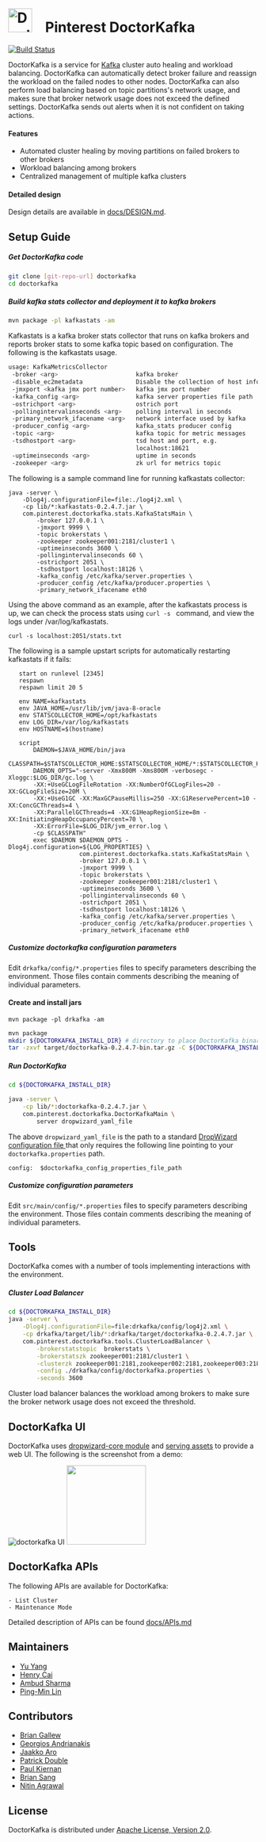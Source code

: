 #  <img src="docs/doctorkafka_logo.svg" alt="DoctorKafka logo" width="48"> &nbsp;&nbsp; Pinterest DoctorKafka

[![Build Status](https://travis-ci.org/pinterest/doctorkafka.svg)](https://travis-ci.org/pinterest/doctorkafka)

DoctorKafka is a service for [Kafka] cluster auto healing and workload balancing.  DoctorKafka can automatically detect broker failure and reassign the workload on the failed nodes to other nodes. DoctorKafka can also perform load balancing based on topic partitions's network usage, and makes sure that broker network usage does not exceed the defined settings. DoctorKafka sends out alerts when it is not confident on taking actions.

#### Features   

 * Automated cluster healing by moving partitions on failed brokers to other brokers
 * Workload balancing among brokers
 * Centralized management of multiple kafka clusters

#### Detailed design

Design details are available in [docs/DESIGN.md](docs/DESIGN.md).

## Setup Guide

##### Get DoctorKafka code
```sh
git clone [git-repo-url] doctorkafka
cd doctorkafka
```

##### Build kafka stats collector and deployment it to kafka brokers 

```sh
mvn package -pl kafkastats -am
```

Kafkastats is a kafka broker stats collector that runs on kafka brokers and reports broker stats
to some kafka topic based on configuration. The following is the kafkastats usage.

```sh
usage: KafkaMetricsCollector
 -broker <arg>                      kafka broker
 -disable_ec2metadata               Disable the collection of host information using ec2metadata
 -jmxport <kafka jmx port number>   kafka jmx port number
 -kafka_config <arg>                kafka server properties file path
 -ostrichport <arg>                 ostrich port
 -pollingintervalinseconds <arg>    polling interval in seconds
 -primary_network_ifacename <arg>   network interface used by kafka
 -producer_config <arg>             kafka_stats producer config
 -topic <arg>                       kafka topic for metric messages
 -tsdhostport <arg>                 tsd host and port, e.g.
                                    localhost:18621
 -uptimeinseconds <arg>             uptime in seconds
 -zookeeper <arg>                   zk url for metrics topic
```

The following is a sample command line for running kafkastats collector:

```
java -server \
    -Dlog4j.configurationFile=file:./log4j2.xml \
    -cp lib/*:kafkastats-0.2.4.7.jar \
    com.pinterest.doctorkafka.stats.KafkaStatsMain \
        -broker 127.0.0.1 \
        -jmxport 9999 \
        -topic brokerstats \
        -zookeeper zookeeper001:2181/cluster1 \
        -uptimeinseconds 3600 \
        -pollingintervalinseconds 60 \
        -ostrichport 2051 \
        -tsdhostport localhost:18126 \
        -kafka_config /etc/kafka/server.properties \
        -producer_config /etc/kafka/producer.properties \
        -primary_network_ifacename eth0
```

Using the above command as an example, after the kafkastats process is up, we can check the process stats using ```curl -s ``` command, and view the logs under /var/log/kafkastats.

```
curl -s localhost:2051/stats.txt
```

The following is a sample upstart scripts for automatically restarting kafkastats if it fails:

```description "KafkaStats"
   start on runlevel [2345]
   respawn
   respawn limit 20 5

   env NAME=kafkastats
   env JAVA_HOME=/usr/lib/jvm/java-8-oracle
   env STATSCOLLECTOR_HOME=/opt/kafkastats
   env LOG_DIR=/var/log/kafkastats
   env HOSTNAME=$(hostname)

   script
       DAEMON=$JAVA_HOME/bin/java
       CLASSPATH=$STATSCOLLECTOR_HOME:$STATSCOLLECTOR_HOME/*:$STATSCOLLECTOR_HOME/lib/*
       DAEMON_OPTS="-server -Xmx800M -Xms800M -verbosegc -Xloggc:$LOG_DIR/gc.log \
       -XX:+UseGCLogFileRotation -XX:NumberOfGCLogFiles=20 -XX:GCLogFileSize=20M \
       -XX:+UseG1GC -XX:MaxGCPauseMillis=250 -XX:G1ReservePercent=10 -XX:ConcGCThreads=4 \
       -XX:ParallelGCThreads=4 -XX:G1HeapRegionSize=8m -XX:InitiatingHeapOccupancyPercent=70 \
       -XX:ErrorFile=$LOG_DIR/jvm_error.log \
       -cp $CLASSPATH"
       exec $DAEMON $DAEMON_OPTS -Dlog4j.configuration=${LOG_PROPERTIES} \
                    com.pinterest.doctorkafka.stats.KafkaStatsMain \
                    -broker 127.0.0.1 \
                    -jmxport 9999 \
                    -topic brokerstats \
                    -zookeeper zookeeper001:2181/cluster1 \
                    -uptimeinseconds 3600 \
                    -pollingintervalinseconds 60 \
                    -ostrichport 2051 \
                    -tsdhostport localhost:18126 \
                    -kafka_config /etc/kafka/server.properties \
                    -producer_config /etc/kafka/producer.properties \
                    -primary_network_ifacename eth0
```


##### Customize doctorkafka configuration parameters

Edit `drkafka/config/*.properties` files to specify parameters describing the environment. Those files contain
comments describing the meaning of individual parameters.


#### Create and install jars

```
mvn package -pl drkafka -am 
```

```sh
mvn package
mkdir ${DOCTORKAFKA_INSTALL_DIR} # directory to place DoctorKafka binaries in.
tar -zxvf target/doctorkafka-0.2.4.7-bin.tar.gz -C ${DOCTORKAFKA_INSTALL_DIR}
```

##### Run DoctorKafka
```sh
cd ${DOCTORKAFKA_INSTALL_DIR}

java -server \
    -cp lib/*:doctorkafka-0.2.4.7.jar \
    com.pinterest.doctorkafka.DoctorKafkaMain \
        server dropwizard_yaml_file
```

The above `dropwizard_yaml_file` is the path to a standard [DropWizard configuration file ](https://www.dropwizard.io/1.0.0/docs/manual/configuration.html)
that only requires the following line pointing to your `doctorkafka.properties` path.

```
config:  $doctorkafka_config_properties_file_path
```

##### Customize configuration parameters

Edit `src/main/config/*.properties` files to specify parameters describing the environment.
Those files contain comments describing the meaning of individual parameters.


## Tools
DoctorKafka comes with a number of tools implementing interactions with the environment.

##### Cluster Load Balancer

```bash
cd ${DOCTORKAFKA_INSTALL_DIR}
java -server \
    -Dlog4j.configurationFile=file:drkafka/config/log4j2.xml \
    -cp drkafka/target/lib/*:drkafka/target/doctorkafka-0.2.4.7.jar \
    com.pinterest.doctorkafka.tools.ClusterLoadBalancer \
        -brokerstatstopic  brokerstats \
        -brokerstatszk zookeeper001:2181/cluster1 \
        -clusterzk zookeeper001:2181,zookeeper002:2181,zookeeper003:2181/cluster2 \
        -config ./drkafka/config/doctorkafka.properties \
        -seconds 3600
```
Cluster load balancer balances the workload among brokers to make sure the broker network
usage does not exceed the threshold.


## DoctorKafka UI 

DoctorKafka uses [dropwizard-core module](https://www.dropwizard.io/1.3.5/docs/manual/core.html) and [serving assets](https://www.dropwizard.io/1.3.5/docs/manual/core.html#serving-assets) to provide a web UI. The following is the screenshot from a demo:

![doctorkafka UI](docs/doctorkafka_ui.png)
<img src="docs/doctorkafka_ui.png" width="160">

## DoctorKafka APIs

The following APIs are available for DoctorKafka:

    - List Cluster
    - Maintenance Mode

Detailed description of APIs can be found [docs/APIs.md](docs/APIs.md)

## Maintainers
  * [Yu Yang](https://github.com/yuyang08)
  * [Henry Cai](https://github.com/HenryCaiHaiying)
  * [Ambud Sharma](https://github.com/ambud)
  * [Ping-Min Lin](https://github.com/kabochya)

## Contributors
  * [Brian Gallew](https://github.com/BrianGallew)
  * [Georgios Andrianakis](https://github.com/geoand)
  * [Jaakko Aro](https://github.com/jaakkoo)
  * [Patrick Double](https://github.com/double16)
  * [Paul Kiernan](https://github.com/paulkiernan)
  * [Brian Sang](https://github.com/Baisang)
  * [Nitin Agrawal](https://github.com/nitin456)

## License

DoctorKafka is distributed under [Apache License, Version 2.0](http://www.apache.org/licenses/LICENSE-2.0.html).

[Kafka]:http://kafka.apache.org/
[Ostrich]: https://github.com/twitter/ostrich
[OpenTSDB]: http://opentsdb.net/
[statsD]: https://github.com/etsy/statsd/

